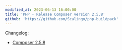 ```yaml
---
modified_at: 2023-06-13 16:00:00
title: 'PHP - Release Composer version 2.5.8'
github: 'https://github.com/Scalingo/php-buildpack'
---
```


Changelog:

* [Composer 2.5.8](https://github.com/composer/composer/releases/tag/2.5.8)
